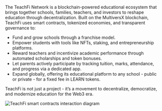 The TeachFi Network is a blockchain-powered educational ecosystem that brings together schools, families, teachers, and investors to reshape education through decentralization. Built on the MultiversX blockchain, TeachFi uses smart contracts, tokenized economies, and transparent governance to:

- Fund and grow schools through a franchise model.
- Empower students with tools like NFTs, staking, and entrepreneurship platforms.
- Reward teachers and incentivize academic performance through automated scholarships and token bonuses.
- Let parents actively participate by tracking tuition, marks, attendance, and progress via a dedicated app.
- Expand globally, offering its educational platform to any school - public or private - for a fixed fee in LEARN tokens.

TeachFi is not just a project - it’s a movement to decentralize, democratize, and modernize education for the Web3 era.

![TeachFi smart contracts interaction diagram](https://github.com/user-attachments/assets/8cb9acd0-6ab5-4413-903b-20a215027e7d)
